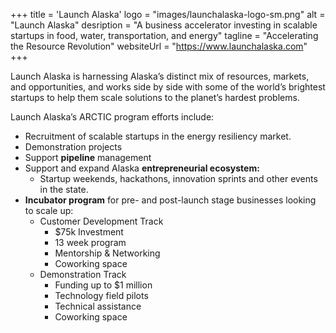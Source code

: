 +++
title = 'Launch Alaska'
logo = "images/launchalaska-logo-sm.png"
alt = "Launch Alaska"
desription = "A business accelerator investing in scalable startups in food, water, transportation, and energy"
tagline = "Accelerating the Resource Revolution"
websiteUrl = "https://www.launchalaska.com"
+++

Launch Alaska is harnessing Alaska’s distinct mix of resources, markets, and opportunities, and works side by side with some of the world’s brightest startups to help them scale solutions to the planet’s hardest problems.

Launch Alaska’s ARCTIC program efforts include:

- Recruitment of scalable startups in the energy resiliency market.
- Demonstration projects
- Support **pipeline** management
- Support and expand Alaska **entrepreneurial ecosystem:**
  - Startup weekends, hackathons, innovation sprints and other events in the state.
- **Incubator program** for pre- and post-launch stage businesses looking to scale up:
  - Customer Development Track
    - $75k Investment
    - 13 week program
    - Mentorship & Networking
    - Coworking space
  - Demonstration Track
    - Funding up to $1 million
    - Technology field pilots
    - Technical assistance
    - Coworking space
